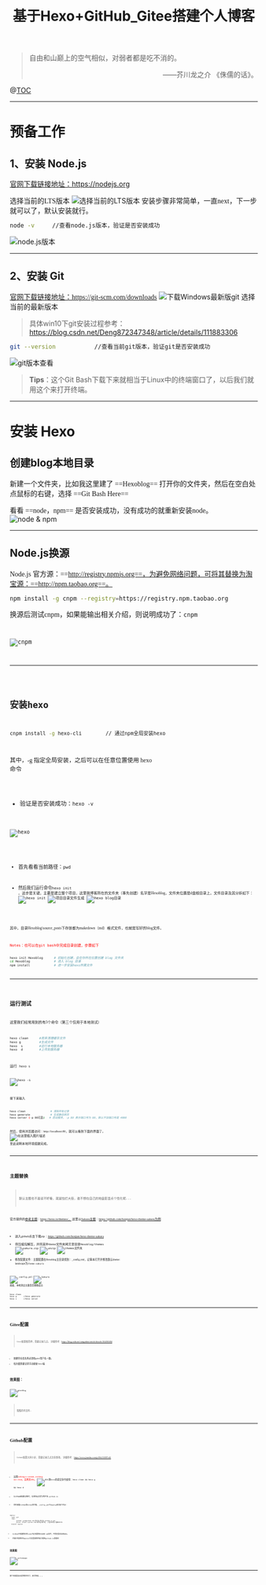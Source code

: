 ﻿---
title: 基于Hexo+GitHub_Gitee搭建个人博客
tag: Hexo GitHub Gitee Blog
categories: PersonalBlog #分类在sakura显示才能查看
comment: true
description: 本文记录搭建博客的过程、期间遇到的问题及solution。
photos: https://i.loli.net/2021/01/16/RmgCKvpjd1Fwtf8.png
---

>自由和山巅上的空气相似，对弱者都是吃不消的。
    <p align="right">——芥川龙之介 《侏儒的话》。</p>

@[TOC](基于Hexo+Github/Gitee搭建个人博客)


<hr>

# 预备工作
## 1、安装 Node.js
 [官网下载链接地址：](https://nodejs.org)https://nodejs.org

<font face="楷体" >选择当前的LTS版本</font>
![选择当前的LTS版本](https://img-blog.csdnimg.cn/20210111162259365.png?x-oss-process=image/watermark,type_ZmFuZ3poZW5naGVpdGk,shadow_10,text_aHR0cHM6Ly9ibG9nLmNzZG4ubmV0L3UwMTMwMTIzNjk=,size_16,color_FFFFFF,t_70#pic_center)
<font face="楷体" >安装步骤非常简单，一直next，下一步就可以了，默认安装就行。</font>

```bash
node -v		//查看node.js版本，验证是否安装成功
```
![node.js版本](https://img-blog.csdnimg.cn/2021011116350191.png#pic_center)
<hr>

## 2、安装 Git
<font face="楷体" > [官网下载链接地址：](https://git-scm.com/downloads)https://git-scm.com/downloads</font>
![下载Windows最新版git](https://img-blog.csdnimg.cn/20210111170302943.png?x-oss-process=image/watermark,type_ZmFuZ3poZW5naGVpdGk,shadow_10,text_aHR0cHM6Ly9ibG9nLmNzZG4ubmV0L3UwMTMwMTIzNjk=,size_16,color_FFFFFF,t_70#pic_center)
<font face="楷体" >选择当前的最新版本</font>
>具体win10下git安装过程参考：https://blog.csdn.net/Deng872347348/article/details/111883306

```bash
git --version			//查看当前git版本，验证git是否安装成功
```
![git版本查看](https://img-blog.csdnimg.cn/20210111171820594.png#pic_center)
>**Tips**：这个Git Bash下载下来就相当于Linux中的终端窗口了，以后我们就用这个来打开终端。

<hr>

# 安装 Hexo
## 创建blog本地目录
<font face="楷体" >新建一个文件夹，比如我这里建了 ==Hexoblog==
打开你的文件夹，然后在空白处点鼠标的右键，选择 ==Git Bash Here==</font>

<font face="楷体" >看看 ==node，npm== 是否安装成功，没有成功的就重新安装node。</font>
![node & npm](https://img-blog.csdnimg.cn/20210111190015814.png#pic_center)
<hr>

## Node.js换源

<font face="楷体" >Node.js 官方源：==http://registry.npmjs.org==，为避免网络问题，可将其替换为淘宝源：==http://npm.taobao.org==。</font>
```bash
npm install -g cnpm --registry=https://registry.npm.taobao.org
```

<font face="楷体" >换源后测试cnpm，如果能输出相关介绍，则说明成功了：<code>cnpm </font>

![cnpm](https://img-blog.csdnimg.cn/20210111191904445.png?x-oss-process=image/watermark,type_ZmFuZ3poZW5naGVpdGk,shadow_10,text_aHR0cHM6Ly9ibG9nLmNzZG4ubmV0L3UwMTMwMTIzNjk=,size_16,color_FFFFFF,t_70#pic_center)
<hr>

## 安装hexo

```bash
cnpm install -g hexo-cli		// 通过npm全局安装hexo
```
<font face="楷体" >其中，-g 指定全局安装，之后可以在任意位置使用 hexo 命令</font>

- <font face="楷体" >验证是否安装成功：<code>hexo -v </font>


![hexo](https://img-blog.csdnimg.cn/20210111192257365.png?x-oss-process=image/watermark,type_ZmFuZ3poZW5naGVpdGk,shadow_10,text_aHR0cHM6Ly9ibG9nLmNzZG4ubmV0L3UwMTMwMTIzNjk=,size_16,color_FFFFFF,t_70#pic_center)

 - <font face="楷体" >首先看看当前路径：<code>pwd </font> 

- <font face="楷体" >然后我们运行命令<code>hexo init </font>  <font face="楷体" >。这步是关键，主要是建立整个项目，这里我博客所在的文件夹（事先创建）名字是Hexoblog，文件夹位置是d盘根目录上。文件目录及其分析如下：</font> 
![hexo init](https://img-blog.csdnimg.cn/20210111193753849.png?x-oss-process=image/watermark,type_ZmFuZ3poZW5naGVpdGk,shadow_10,text_aHR0cHM6Ly9ibG9nLmNzZG4ubmV0L3UwMTMwMTIzNjk=,size_16,color_FFFFFF,t_70#pic_center)
![项目目录文件生成](https://img-blog.csdnimg.cn/20210111193832725.png?x-oss-process=image/watermark,type_ZmFuZ3poZW5naGVpdGk,shadow_10,text_aHR0cHM6Ly9ibG9nLmNzZG4ubmV0L3UwMTMwMTIzNjk=,size_16,color_FFFFFF,t_70#pic_center)
![hexo blog目录](https://img-blog.csdnimg.cn/20210111194639505.png?x-oss-process=image/watermark,type_ZmFuZ3poZW5naGVpdGk,shadow_10,text_aHR0cHM6Ly9ibG9nLmNzZG4ubmV0L3UwMTMwMTIzNjk=,size_16,color_FFFFFF,t_70#pic_center)

 <font face="楷体" >其中，目录Hexoblog\source\_posts下存放都为makedown（md）格式文件，也就是写好的blog文件。</font>

<font color="red">
Notes：也可以在git bash中完成目录创建，步骤如下</font>

```bash
hexo init Hexoblog      # 初始化创建，会在你所在位置创建 blog 文件夹
cd Hexoblog             # 进入 blog 目录
npm install         	# 进一步安装hexo所需文件
```

<hr>

## 运行测试

 <font face="楷体" >这里我们经常用到的有3个命令（第三个仅用于本地测试）</font> 

```bash
hexo clean 		#用来清理缓存文件
hexo g          #生成文件
hexo  s     	#运行本地服务器
hexo  d   		#上传到服务器
```
<font face="楷体" >运行</font> <code>hexo s

![hexo -s](https://img-blog.csdnimg.cn/20210111195441749.png#pic_center)

<font face="楷体" >接下来输入</font>

```bash
hexo clean                # 清除所有记录
hexo generate       	  # 生成静态网页
hexo server (-p 80可选)   # 启动服务, -p 80 表示端口号为 80，默认不加端口号是 4000
```

<font face="楷体">然后，使用浏览器访问：http://localhost:80，就可以看到下面的界面了。</font>
![在这里插入图片描述](https://img-blog.csdnimg.cn/20210111195514688.png?x-oss-process=image/watermark,type_ZmFuZ3poZW5naGVpdGk,shadow_10,text_aHR0cHM6Ly9ibG9nLmNzZG4ubmV0L3UwMTMwMTIzNjk=,size_16,color_FFFFFF,t_70#pic_center)
<font face="楷体" >至此说明本地环境搭建完成。</font> 

<hr>

## 主题替换
> 默认主题也不是说不好看，就是怕烂大街，谁不想在自己的地盘彰显点个性化呢...

<font face="楷体" >官方提供的[参考主题](https://hexo.io/themes/)：https://hexo.io/themes/， 这里以[Sakura主题](https://github.com/honjun/hexo-theme-sakura)：https://github.com/honjun/hexo-theme-sakura为例</font> 

- <font face="楷体" >进入github点击下载zip：https://github.com/honjun/hexo-theme-sakura</font>
- <font face="楷体" >将压缩包解压，并将其中theme文件夹拷贝至目录<code>Hexoblog/themes</font>
![sakura.zip](https://img-blog.csdnimg.cn/2021011120263117.jpg#pic_center)
![unzip](https://img-blog.csdnimg.cn/20210111202701105.jpg#pic_center)
![themes文件夹](https://img-blog.csdnimg.cn/20210111202725353.jpg#pic_center)
- <font face="楷体" >修改配置文件：主题配置在Hexoblog主目录找到：_config.yml，记事本打开并修改默认theme: landscape为<code>theme:sakura</font>

![_config.yml](https://img-blog.csdnimg.cn/20210111203315140.jpg?x-oss-process=image/watermark,type_ZmFuZ3poZW5naGVpdGk,shadow_10,text_aHR0cHM6Ly9ibG9nLmNzZG4ubmV0L3UwMTMwMTIzNjk=,size_16,color_FFFFFF,t_70#pic_center)
![Sakura](https://img-blog.csdnimg.cn/20210111203332435.jpg#pic_center)
 <font face="楷体" >接着，本地测试主题是否替换成功<font/>
 
```bash
hexo clean
hexo g		//hexo generate
hexo s		//hexo server
```
<hr>

# Gitee配置
>Gitee配置很简单，简要记录几点。
>详细参考：https://blog.csdn.net/cungudafa/article/details/104260494

- 新建的仓库名称必须和gitee用户名一致。
- 每次都需要记得手动更新Gitee端

## 效果图：
![giteeblog](https://img-blog.csdnimg.cn/20210111215112437.png?x-oss-process=image/watermark,type_ZmFuZ3poZW5naGVpdGk,shadow_10,text_aHR0cHM6Ly9ibG9nLmNzZG4ubmV0L3UwMTMwMTIzNjk=,size_16,color_FFFFFF,t_70#pic_center)

> 蛮酷的有没有...
<hr>

# Github配置
>Github配置大同小异，简要记录几点注意事项。
>详细参考：https://www.jianshu.com/p/f9b213097c42

- 出现<font color="red"  face="楷体">nothing to commit, working tree clean，且网页404。</font>
![404](https://img-blog.csdnimg.cn/20210111212745820.png?x-oss-process=image/watermark,type_ZmFuZ3poZW5naGVpdGk,shadow_10,text_aHR0cHM6Ly9ibG9nLmNzZG4ubmV0L3UwMTMwMTIzNjk=,size_16,color_FFFFFF,t_70#pic_center)
  则hexo的提交命令使用：<code>hexo clean && hexo g && hexo d

- GitHub新建仓库时，仓库名必须为用户名<code>.github.io
- 同时部署GitHub和Gitee的时候，_config_yml中deploy部分如下所示：

```bash
deploy:
  type: git
  repo: 
        github: git@github.com:用户名/用户名.github.io.git
        gitee: https://gitee.com/用户名/用户名  //因为开启了强制HTTPS
  branch: master
```
- GitHub中新建的仓库code中必须要有README.md文件，不然还是会出现404。
- 内容只有放在在master分支里面的内容才能用github.io查看到

## 效果图
![githubpage](https://img-blog.csdnimg.cn/20210111215219759.png?x-oss-process=image/watermark,type_ZmFuZ3poZW5naGVpdGk,shadow_10,text_aHR0cHM6Ly9ibG9nLmNzZG4ubmV0L3UwMTMwMTIzNjk=,size_16,color_FFFFFF,t_70#pic_center)
<hr>
接下来就是自由发挥的空间了，未完待续。。。

